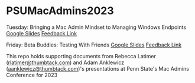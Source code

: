 # PSUMacAdmins2023

Tuesday: Bringing a Mac Admin Mindset to Managing Windows Endpoints
[Google Slides](https://docs.google.com/presentation/d/1nOaOh0lWfInD2mGLG-SJBrSXq6AUwl8oYMHzh3Mjc0w/edit?usp=sharing)
[Feedback Link](https://docs.google.com/forms/d/e/1FAIpQLSdaW89yvzr7bVfydsqZvhjNDi6eklMMA87z3FfIyQm5J2vIUQ/viewform)

Friday: Beta Buddies: Testing With Friends
[Google Slides](https://docs.google.com/presentation/d/111b7_ZJ_WSHSH0zuO934RqbTNDx0cwsE7UAe7fpflI8/edit?usp=sharing)
[Feedback Link](https://docs.google.com/forms/d/e/1FAIpQLSdaW89yvzr7bVfydsqZvhjNDi6eklMMA87z3FfIyQm5J2vIUQ/viewform)

This repo holds supporting documents from Rebecca Latimer (rlatimer@thumbtack.com) and Adam Anklewicz (aanklewicz@thumbtack.com)'s presentations at Penn State's Mac Admins Conference for 2023

